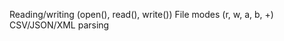 Reading/writing (open(), read(), write())
      File modes (r, w, a, b, +)
      CSV/JSON/XML parsing